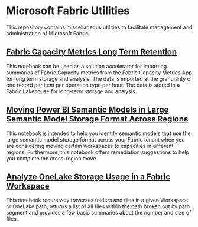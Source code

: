 # Microsoft Fabric Utilities
This repository contains miscellaneous utilities to facilitate management and administration of Microsoft Fabric.

## [Fabric Capacity Metrics Long Term Retention](/Fabric%20Capacity%20Metrics%20Long%20Term%20Retention.ipynb)
This notebook can be used as a solution accelerator for importing summaries of Fabric Capacity metrics from the Fabric Capacity Metrics App for long term storage and analysis. The data is imported at the granularity of one record per item per operation type per hour. The data is stored in a Fabric Lakehouse for long-term storage and analysis.

## [Moving Power BI Semantic Models in Large Semantic Model Storage Format Across Regions](/Large%20Semantic%20Model%20Storage%20Format%20assessment.ipynb)
This notebook is intended to help you identify semantic models that use the large semantic model storage format across your Fabric tenant when you are considering moving certain workspaces to capacities in different regions. Furthermore, this notebook offers remediation suggestions to help you complete the cross-region move.

## [Analyze OneLake Storage Usage in a Fabric Workspace](/Analyze%20OneLake%20Storage%20Usage.ipynb)
This notebook recursively traverses folders and files in a given Workspace or OneLake path, returns a list of all files within the path broken out by path segment and provides a few basic summaries about the number and size of files.
